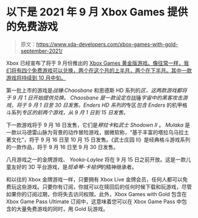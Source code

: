 # 以下是 2021 年 9 月 Xbox Games 提供的免费游戏

> 原文：<https://www.xda-developers.com/xbox-games-with-gold-september-2021/>

Xbox 已经宣布了将于 9 月份推出的 [Xbox Games 黄金版游戏。像往常一样，我们将有四个免费游戏可以兑换，两个在这个月的上半月，两个在下半月。其中一款游戏将持续到 10 月中旬。](https://news.xbox.com/en-us/2021/07/28/new-games-with-gold-for-august-2021/)

第一批上市的游戏是*战锤:Chaosbane* 和恩德斯 HD 系列的*区，这两款游戏都将于 9 月 1 日开始提供兑换。 *Chaosbane* 是一款设定在*战锤*宇宙中的黑客攻击游戏，将于 9 月 1 日至 30 日发售。Enders HD 系列的*专区*包含 Enders* 的机甲格斗系列*专区的前两个游戏，从 9 月 1 日到 15 日发售。*

下一款游戏将于 9 月 16 日发售，它们是*穆拉卡*和*武士 Shodown II* 。 *Mulaka* 是一款以马德雷山脉为背景的动作冒险游戏，据微软称，“基于丰富的塔拉乌马拉土著文化”，将于 9 月 16 日至 10 月 15 日发售。《武士庄园 II》是经典格斗游戏系列的一款作品，将于 9 月 16 日至 9 月 30 日发售。

八月游戏之一的金牌游戏、 *Yooka-Laylee* 将在 9 月 15 日之前开放。这是一款儿童友好的 3D 平台游戏，是*班卓琴-卡祖伊*的精神继承者。

和以往的 Xbox 金牌游戏一样，只要拥有 Xbox Live 金牌会员，任何人都可以免费玩这些游戏。只要你有订阅，你就可以在赎回后的任何时候下载和玩游戏，尽管如果你的订阅过期，你将失去访问权限。此外，Xbox Games with Gold 包含在 Xbox Game Pass Ultimate 订阅中，这意味着您可以在 Xbox Game Pass 中包含的大量免费游戏的同时，用 Gold 玩游戏。